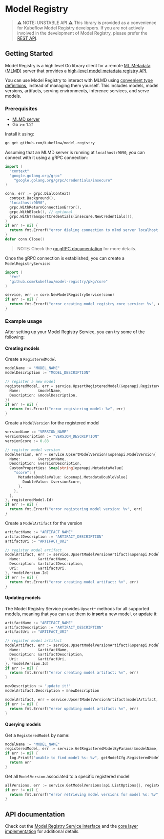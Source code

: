 # Model Registry

> ⚠️  NOTE: UNSTABLE API  ⚠️
> This library is provided as a convenience for Kubeflow Model Registry developers.
> If you are not actively involved in the development of Model Registry, please prefer the [REST API](https://editor.swagger.io/?url=https://raw.githubusercontent.com/kubeflow/model-registry/main/api/openapi/model-registry.yaml).

## Getting Started

Model Registry is a high level Go library client for a remote [ML Metadata (MLMD)](https://github.com/google/ml-metadata)
server that provides a [high-level model metadata registry API](../pkg/api/api.go).

You can use Model Registry to interact with MLMD using [convenient type definitions](../pkg/openapi/), instead of managing them yourself.
This includes models, model versions, artifacts, serving environments, inference services, and serve models.

### Prerequisites

* [MLMD server](https://github.com/google/ml-metadata/blob/f0fef74eae2bdf6650a79ba976b36bea0b777c2e/g3doc/get_started.md#use-mlmd-with-a-remote-grpc-server)
* Go >= 1.21

Install it using:

```bash
go get github.com/kubeflow/model-registry
```

Assuming that an MLMD server is running at `localhost:9090`, you can connect with it using a gRPC connection:

<!-- TODO: https://github.com/kubeflow/model-registry/issues/194: drop DialContext from this example -->

```go
import (
  "context"
  "google.golang.org/grpc"
	"google.golang.org/grpc/credentials/insecure"
)

conn, err := grpc.DialContext(
  context.Background(),
  "localhost:9090",
  grpc.WithReturnConnectionError(),
  grpc.WithBlock(), // optional
  grpc.WithTransportCredentials(insecure.NewCredentials()),
)
if err != nil {
  return fmt.Errorf("error dialing connection to mlmd server localhost:9090: %v", err)
}
defer conn.Close()
```

> NOTE: Check the [go gRPC documentation](https://pkg.go.dev/google.golang.org/grpc#DialContext) for more details.

Once the gRPC connection is established, you can create a `ModelRegistryService`:

```go
import (
  "fmt"
  "github.com/kubeflow/model-registry/pkg/core"
)

service, err := core.NewModelRegistryService(conn)
if err != nil {
  return fmt.Errorf("error creating model registry core service: %v", err)
}
```

### Example usage

After setting up your Model Registry Service, you can try some of the following:

#### Creating models

Create a `RegisteredModel`

```go
modelName := "MODEL_NAME"
modelDescription := "MODEL_DESCRIPTION"

// register a new model
registeredModel, err = service.UpsertRegisteredModel(&openapi.RegisteredModel{
  Name:        &modelName,
  Description: &modelDescription,
})
if err != nil {
  return fmt.Errorf("error registering model: %v", err)
}
```

Create a `ModelVersion` for the registered model

```go
versionName := "VERSION_NAME"
versionDescription := "VERSION_DESCRIPTION"
versionScore := 0.83

// register model version
modelVersion, err = service.UpsertModelVersion(&openapi.ModelVersion{
  Name:        &versionName,
  Description: &versionDescription,
  CustomProperties: &map[string]openapi.MetadataValue{
    "score": {
      MetadataDoubleValue: &openapi.MetadataDoubleValue{
        DoubleValue: &versionScore,
      },
    },
  },
}, registeredModel.Id)
if err != nil {
  return fmt.Errorf("error registering model version: %v", err)
}
```

Create a `ModelArtifact` for the version

```go
artifactName := "ARTIFACT_NAME"
artifactDescription := "ARTIFACT_DESCRIPTION"
artifactUri := "ARTIFACT_URI"

// register model artifact
modelArtifact, err := service.UpsertModelVersionArtifact(&openapi.ModelArtifact{
  Name:        &artifactName,
  Description: &artifactDescription,
  Uri:         &artifactUri,
}, *modelVersion.Id)
if err != nil {
  return fmt.Errorf("error creating model artifact: %v", err)
}
```

#### Updating models

The Model Registry Service provides `Upsert*` methods for all supported models, meaning that you can use them to
in**sert** a new model, or **up**date it:

```go
artifactName := "ARTIFACT_NAME"
artifactDescription := "ARTIFACT_DESCRIPTION"
artifactUri := "ARTIFACT_URI"

// register model artifact
modelArtifact, err := service.UpsertModelVersionArtifact(&openapi.ModelArtifact{
  Name:        &artifactName,
  Description: &artifactDescription,
  Uri:         &artifactUri,
}, *modelVersion.Id)
if err != nil {
  return fmt.Errorf("error creating model artifact: %v", err)
}

newDescription := "update it!"
modelArtifact.Description = &newDescription

modelArtifact, err = service.UpsertModelVersionArtifact(modelArtifact, *modelVersion.Id)
if err != nil {
  return fmt.Errorf("error updating model artifact: %v", err)
}
```


#### Querying models

Get a `RegisteredModel` by name:

```go
modelName := "MODEL_NAME"
registeredModel, err := service.GetRegisteredModelByParams(&modelName, nil)
if err != nil {
  log.Printf("unable to find model %s: %v", getModelCfg.RegisteredModelName, err)
  return err
}
```

Get all `ModelVersion` associated to a specific registered model

```go
allVersions, err := service.GetModelVersions(api.ListOptions{}, registeredModel.Id)
if err != nil {
  return fmt.Errorf("error retrieving model versions for model %s: %v", *registeredModel.Id, err)
}
```

## API documentation

Check out the [Model Registry Service interface](../pkg/api/api.go) and the [core layer implementation](../pkg/core/) for additional details.
